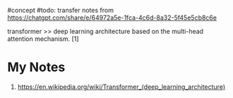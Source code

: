 #concept 
#todo: transfer notes from https://chatgpt.com/share/e/64972a5e-1fca-4c6d-8a32-5f45e5cb8c6e

transformer >> deep learning architecture based on the multi-head attention mechanism. [1]
<!--SR:!2024-09-26,6,250-->

# My Notes
1. https://en.wikipedia.org/wiki/Transformer_(deep_learning_architecture)